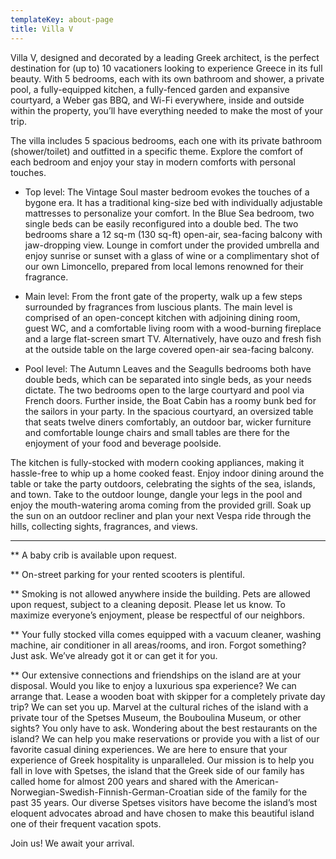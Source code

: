 ```yaml
---
templateKey: about-page
title: Villa V
---
```


Villa V, designed and decorated by a leading Greek architect, is the perfect destination for (up to) 10 vacationers looking to experience Greece in its full beauty. With 5 bedrooms, each with its own bathroom and shower, a private pool, a fully-equipped kitchen, a fully-fenced garden and expansive courtyard, a Weber gas BBQ, and Wi-Fi everywhere, inside and outside within the property, you’ll have everything needed to make the most of your trip. 

The villa includes 5 spacious bedrooms, each one with its private bathroom (shower/toilet) and outfitted in a specific theme. Explore the comfort of each bedroom and enjoy your stay in modern comforts with personal touches.

- Top level: The Vintage Soul master bedroom evokes the touches of a bygone era. It has a traditional king-size bed with individually adjustable mattresses to personalize your comfort. In the Blue Sea bedroom, two single beds can be easily reconfigured into a double bed. The two bedrooms share a 12 sq-m (130 sq-ft) open-air, sea-facing balcony with jaw-dropping view. Lounge in comfort under the provided umbrella and enjoy sunrise or sunset with a glass of wine or a complimentary shot of our own Limoncello, prepared from local lemons renowned for their fragrance.

- Main level: From the front gate of the property, walk up a few steps surrounded by fragrances from luscious plants. The main level is comprised of an open-concept kitchen with adjoining dining room, guest WC, and a comfortable living room with a wood-burning fireplace and a large flat-screen smart TV. Alternatively, have ouzo and fresh fish at the outside table on the large covered open-air sea-facing balcony.

- Pool level: The Autumn Leaves and the Seagulls bedrooms both have double beds, which can be separated into single beds, as your needs dictate. The two bedrooms open to the large courtyard and pool via French doors. Further inside, the Boat Cabin has a roomy bunk bed for the sailors in your party. In the spacious courtyard, an oversized table that seats twelve diners comfortably, an outdoor bar, wicker furniture and comfortable lounge chairs and small tables are there for the enjoyment of your food and beverage poolside. 

The kitchen is fully-stocked with modern cooking appliances, making it hassle-free to whip up a home cooked feast. Enjoy indoor dining around the table or take the party outdoors, celebrating the sights of the sea, islands, and town. Take to the outdoor lounge, dangle your legs in the pool and enjoy the mouth-watering aroma coming from the provided grill. Soak up the sun on an outdoor recliner and plan your next Vespa ride through the hills, collecting sights, fragrances, and views.

------

** A baby crib is available upon request.

** On-street parking for your rented scooters is plentiful.  

** Smoking is not allowed anywhere inside the building. Pets are allowed upon request, subject to a cleaning deposit. Please let us know. To maximize everyone’s enjoyment, please be respectful of our neighbors. 

** Your fully stocked villa comes equipped with a vacuum cleaner, washing machine, air conditioner in all areas/rooms, and iron. Forgot something? Just ask. We’ve already got it or can get it for you.

** Our extensive connections and friendships on the island are at your disposal. Would you like to enjoy a luxurious spa experience? We can arrange that. Lease a wooden boat with skipper for a completely private day trip? We can set you up. Marvel at the cultural riches of the island with a private tour of the Spetses Museum, the Bouboulina Museum, or other sights? You only have to ask. Wondering about the best restaurants on the island? We can help you make reservations or provide you with a list of our favorite casual dining experiences. We are here to ensure that your experience of Greek hospitality is unparalleled. Our mission is to help you fall in love with Spetses, the island that the Greek side of our family has called home for almost 200 years and shared with the American-Norwegian-Swedish-Finnish-German-Croatian side of the family for the past 35 years. Our diverse Spetses visitors have become the island’s most eloquent advocates abroad and have chosen to make this beautiful island one of their frequent vacation spots. 

Join us! We await your arrival. 


